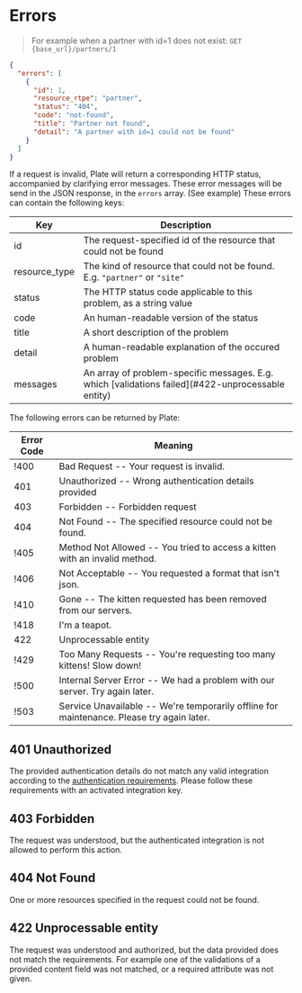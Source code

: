 # Errors

> For example when a partner with id=1 does not exist: `GET {base_url}/partners/1`

```json
{
  "errors": [
    {
      "id": 1,
      "resource_rtpe": "partner",
      "status": "404",
      "code": "not-found",
      "title": "Partner not found",
      "detail": "A partner with id=1 could not be found"
    }
  ]
}
```

If a request is invalid, Plate will return a corresponding HTTP status, accompanied
by clarifying error messages. These error messages will be send in the JSON response,
in the `errors` array. (See example) These errors can contain the following keys:

Key | Description
--------- | -----------
id | The request-specified id of the resource that could not be found
resource_type | The kind of resource that could not be found. E.g. `"partner"` or `"site"`
status | The HTTP status code applicable to this problem, as a string value
code | An human-readable version of the status
title | A short description of the problem
detail | A human-readable explanation of the occured problem
messages  | An array of problem-specific messages. E.g. which [validations failed](#422-unprocessable entity)


The following errors can be returned by Plate:

Error Code | Meaning
---------- | -------
!400 | Bad Request -- Your request is invalid.
401 | Unauthorized -- Wrong authentication details provided
403 | Forbidden -- Forbidden request
404 | Not Found -- The specified resource could not be found.
!405 | Method Not Allowed -- You tried to access a kitten with an invalid method.
!406 | Not Acceptable -- You requested a format that isn't json.
!410 | Gone -- The kitten requested has been removed from our servers.
!418 | I'm a teapot.
422 | Unprocessable entity
!429 | Too Many Requests -- You're requesting too many kittens! Slow down!
!500 | Internal Server Error -- We had a problem with our server. Try again later.
!503 | Service Unavailable -- We're temporarily offline for maintenance. Please try again later.

## 401 Unauthorized

The provided authentication details do not match any valid integration according to the
[authentication requirements](#authentication). Please follow these requirements with an
activated integration key.

## 403 Forbidden

The request was understood, but the authenticated integration is not allowed to perform this action.

## 404 Not Found

One or more resources specified in the request could not be found.

## 422 Unprocessable entity

The request was understood and authorized, but the data provided does not match the requirements.
For example one of the validations of a provided content field was not matched, or a required
attribute was not given.
